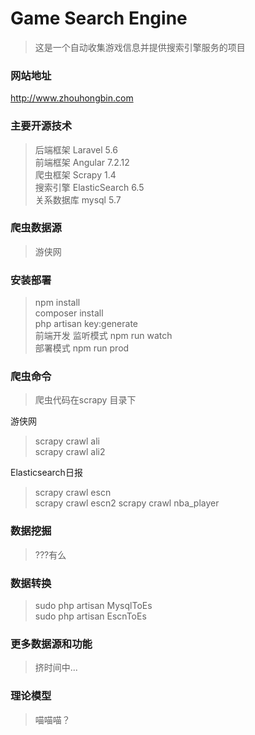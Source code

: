 # Game Search Engine

> 这是一个自动收集游戏信息并提供搜索引擎服务的项目

### 网站地址
<http://www.zhouhongbin.com>

### 主要开源技术
>后端框架 Laravel 5.6   
前端框架 Angular 7.2.12  
爬虫框架 Scrapy 1.4  
搜索引擎 ElasticSearch 6.5  
关系数据库 mysql 5.7   

### 爬虫数据源
>游侠网 


### 安装部署
>npm install  
composer install  
php artisan key:generate  
前端开发 监听模式 npm run watch  
部署模式 npm run prod  

###  爬虫命令 
>  爬虫代码在scrapy 目录下 

游侠网 
>scrapy crawl ali  
scrapy crawl ali2  

Elasticsearch日报
>scrapy crawl escn  
scrapy crawl escn2
scrapy crawl nba_player


### 数据挖掘
>???有么

### 数据转换
>sudo php artisan MysqlToEs  
>sudo php artisan EscnToEs  


###  更多数据源和功能
>挤时间中...

### 理论模型
> 喵喵喵？